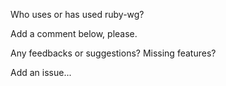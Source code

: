 Who uses or has used ruby-wg?

Add a comment below, please.

Any feedbacks or suggestions?  Missing features?

Add an issue...